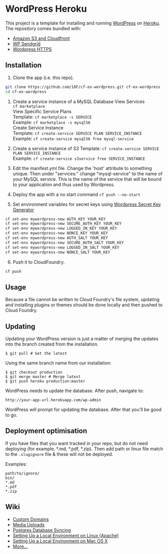 # WordPress Heroku

This project is a template for installing and running [WordPress](http://wordpress.org/) on [Heroku](http://www.heroku.com/). The repository comes bundled with:
* [Amazon S3 and Cloudfront](https://wordpress.org/plugins/amazon-s3-and-cloudfront/)
* [WP Sendgrid](https://wordpress.org/plugins/wp-sendgrid/)
* [Wordpress HTTPS](https://wordpress.org/plugins/wordpress-https/)

## Installation

1. Clone the app (i.e. this repo).

  ```bash
  git clone https://github.com/18F/cf-ex-wordpress.git cf-ex-wordpress
  cd cf-ex-wordpress
  ```

1. Create a service instance of a MySQL Database
View Services  
`cf marketplace`  
View Specific Service Plans  
Template: `cf marketplace -s SERVICE`  
Example: `cf marketplace -s mysql56`  
Create Service Instance  
Template: `cf create-service SERVICE PLAN SERVICE_INSTANCE`  
Example: `cf create-service mysql56 free mysql-service`  

2. Create a service instance of S3
Template: `cf create-service SERVICE PLAN SERVICE_INSTANCE`  
Example: `cf create-service s3service free SERVICE_INSTANCE`  

3. Edit the manifest.yml file.  Change the 'host' attribute to something unique.  Then under "services:" change "mysql-service" to the name of your MySQL service.  This is the name of the service that will be bound to your application and thus used by Wordpress.

4. Deploy the app with a no start command
`cf push --no-start`

5. Set environment variables for secret keys using [Wordpress Secret Key Generator](https://api.wordpress.org/secret-key/1.1/salt/)
```bash
cf set-env mywordpress-new AUTH_KEY YOUR_KEY
cf set-env mywordpress-new SECURE_AUTH_KEY YOUR_KEY
cf set-env mywordpress-new LOGGED_IN_KEY YOUR_KEY
cf set-env mywordpress-new NONCE_KEY YOUR_KEY
cf set-env mywordpress-new AUTH_SALT YOUR_KEY
cf set-env mywordpress-new SECURE_AUTH_SALT YOUR_KEY
cf set-env mywordpress-new LOGGED_IN_SALT YOUR_KEY
cf set-env mywordpress-new NONCE_SALT YOUR_KEY
```

6. Push it to CloudFoundry.

```bash
cf push
```

## Usage

Because a file cannot be written to Cloud Foundry's file system, updating and installing plugins or themes should be done locally and then pushed to Cloud Foundry.

## Updating

Updating your WordPress version is just a matter of merging the updates into
the branch created from the installation.

    $ git pull # Get the latest

Using the same branch name from our installation:

    $ git checkout production
    $ git merge master # Merge latest
    $ git push heroku production:master

WordPress needs to update the database. After push, navigate to:

    http://your-app-url.herokuapp.com/wp-admin

WordPress will prompt for updating the database. After that you'll be good
to go.

## Deployment optimisation

If you have files that you want tracked in your repo, but do not need deploying (for example, *.md, *.pdf, *.zip). Then add path or linux file match to the `.slugignore` file & these will not be deployed.

Examples:
```
path/to/ignore/
bin/
*.md
*.pdf
*.zip
```

## Wiki

* [Custom Domains](https://github.com/mhoofman/wordpress-heroku/wiki/Custom-Domains)
* [Media Uploads](https://github.com/mhoofman/wordpress-heroku/wiki/Media-Uploads)
* [Postgres Database Syncing](https://github.com/mhoofman/wordpress-heroku/wiki/Postgres-Database-Syncing)
* [Setting Up a Local Environment on Linux (Apache)](https://github.com/mhoofman/wordpress-heroku/wiki/Setting-Up-a-Local-Environment-on-Linux-\(Apache\))
* [Setting Up a Local Environment on Mac OS X](https://github.com/mhoofman/wordpress-heroku/wiki/Setting-Up-a-Local-Environment-on-Mac-OS-X)
* [More...](https://github.com/mhoofman/wordpress-heroku/wiki)
